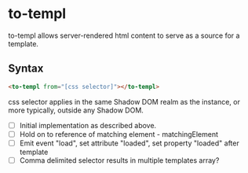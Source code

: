 # to-templ

to-templ allows server-rendered html content to serve as a source for a template.

## Syntax

```html
<to-templ from="[css selector]"></to-templ>
```

css selector applies in the same Shadow DOM realm as the instance, or more typically, outside any Shadow DOM.

- [ ] Initial implementation as described above.
- [ ] Hold on to reference of matching element - matchingElement
- [ ] Emit event "load", set attribute "loaded", set property "loaded" after template
- [ ] Comma delimited selector results in multiple templates array?